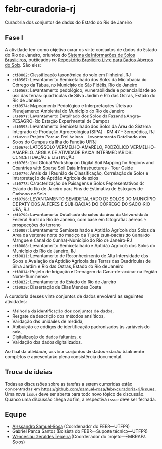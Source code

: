 # febr-curadoria-rj
Curadoria dos conjuntos de dados do Estado do Rio de Janeiro

## Fase I

A atividade tem como objetivo curar os vinte conjuntos de dados do Estado do Rio de Janeiro, oriundos do [Sistema de Informações de Solos Brasileiros](https://www.sisolos.cnptia.embrapa.br/), publicados no [Repositório Brasileiro Livre para Dados Abertos do Solo](https://www.pedometria.org/projeto/febr/). São eles:

* `ctb0002`: Classificação taxonômica do solo em Pinheiral, RJ
* `ctb0567`: Levantamento Semidetalhado dos Solos da Microbacia do Córrego da Tábua, no Município de São Fidélis, Rio de Janeiro
* `ctb0568`: Levantamento pedológico, vulnerabilidade e potencialidade ao uso das terras: quadrículas de Silva Jardim e Rio das Ostras, Estado do Rio de Janeiro
* `ctb0574`: Mapeamento Pedológico e Interpretações Úteis ao Planejamento Ambiental do Município do Rio de Janeiro
* `ctb0578`: Levantamento Detalhado dos Solos da Fazenda Angra-PESAGRO-Rio Estação Experimental de Campos
* `ctb0595`: Levantamento Semidetalhado dos Solos da Área do Sistema Integrado de Produção Agroecológica (SIPA) - KM 47 - Seropédica, RJ
* `ctb0599`: Projeto Parque Frei Veloso - Levantamento Detalhado dos Solos do Campus da Ilha do Fundão UFRJ
* `ctb0670`: LATOSSOLO VERMELHO-AMARELO, PODZÓLICO VERMELHO-AMARELO. ARGILA DE ATIVIDADE BAIXA INTERMEDIÁRIOS: CONCEITUAÇÃO E DISTINÇÃO
* `ctb0765`: 2nd Global Workshop on Digital Soil Mapping for Regions and Countries with Sparse Soil Data Infrastructures - Tour Guide
* `ctb0776`: Anais da I Reunião de Classificação, Correlação de Solos e Interpretação de Aptidão Agrícola de solos
* `ctb0778`: Caracterização de Paisagens e Solos Representativos do Estado do Rio de Janeiro para Fins de Estimativa de Estoques de Carbono no Solo
* `ctb0796`: LEVANTAMENTO SEMIDETALHADO DE SOLOS DO MUNICÍPIO DE PATY DOS ALFERES E SUB-BACIAS DO CÓRREGO DO SACO-RIO UBÁ, RJ
* `ctb0798`: Levantamento Detalhado de solos da área da Universidade Federal Rural do Rio de Janeiro, com base em fotografias aéreas e prospecções do terreno
* `ctb0807`: Levantamento Semidetalhado e Aptidão Agrícola dos Solos da Área da vertente norte do maciço da Tijuca (sub-bacias do Canal do Mangue e Canal do Cunha)-Município do Rio de Janeiro-RJ
* `ctb0808`: Levantamento Semidetalhado e Aptidão Agrícola dos Solos do Município do Rio de Janeiro, RJ
* `ctb0811`: Levantamento de Reconhecimento de Alta Intensidade dos Solos e Avaliação da Aptidão Agrícola das Terras das Quadrículas de Silva Jardim e Rio das Ostras, Estado do Rio de Janeiro
* `ctb0814`: Projeto de Irrigação e Drenagem da Cana-de-açúcar na Região Norte-fluminense
* `ctb0832`: Levantamento do Estado do Rio de Janeiro
* `ctb0838`: Dissertação de Elias Mendes Costa

A curadoria desses vinte conjuntos de dados envolverá as seguintes atividades:

* Melhoria da identificação dos conjuntos de dados,
* Resgate da descrição dos métodos analíticos,
* Validação das unidades de medida,
* Atribuição de códigos de identificação padronizados às variáveis do solo,
* Digitalização de dados faltantes, e
* Validação dos dados digitalizados.

Ao final da atividade, os vinte conjuntos de dados estarão totalmente completos e apresentarão plena consistência documental.

## Troca de ideias

Todas as discussões sobre as tarefas a serem cumpridas estão concentradas em https://github.com/samuel-rosa/febr-curadoria-rj/issues. Uma nova `issue` deve ser aberta para todo novo tópico de discussão. Quando uma discussão chega ao fim, a respectiva `issue` deve ser fechada.

## Equipe

* [Alessandro Samuel-Rosa](https://github.com/samuel-rosa) (Coordenador do FEBR—UTFPR)
* Gabriel Panca Santos (Bolsista do FEBR—Suporte técnico—UTFPR)
* [Wenceslau Geraldes Teixeira](https://github.com/WenceslauGT) (Coordenador do projeto—EMBRAPA Solos)
